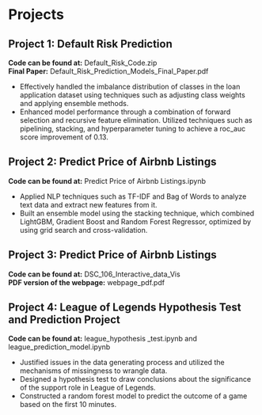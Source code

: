 # Projects

## Project 1: Default Risk Prediction
**Code can be found at:** Default_Risk_Code.zip \
**Final Paper:** Default_Risk_Prediction_Models_Final_Paper.pdf

- Effectively handled the imbalance distribution of classes in the loan application dataset using techniques such as adjusting class weights and applying ensemble methods.
- Enhanced model performance through a combination of forward selection and recursive feature elimination. Utilized techniques such as pipelining, stacking, and hyperparameter tuning to achieve a roc_auc score improvement of 0.13.

## Project 2: Predict Price of Airbnb Listings
**Code can be found at:** Predict Price of Airbnb Listings.ipynb

-  Applied NLP techniques such as TF-IDF and Bag of Words to analyze text data and extract new features from it.
-  Built an ensemble model using the stacking technique, which combined LightGBM, Gradient Boost and Random
Forest Regressor, optimized by using grid search and cross-validation.

## Project 3: Predict Price of Airbnb Listings
**Code can be found at:** DSC_106_Interactive_data_Vis \
**PDF version of the webpage:** webpage_pdf.pdf

## Project 4: League of Legends Hypothesis Test and Prediction Project
**Code can be found at:** league_hypothesis _test.ipynb and league_prediction_model.ipynb

- Justified issues in the data generating process and utilized the mechanisms of missingness to wrangle data.
- Designed a hypothesis test to draw conclusions about the significance of the support role in League of Legends.
- Constructed a random forest model to predict the outcome of a game based on the first 10 minutes.



